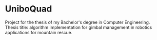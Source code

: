 # UniboQuad
Project for the thesis of my Bachelor's degree in Computer Engineering.
Thesis title: algorithm implementation for gimbal management in robotics applications for mountain rescue.

